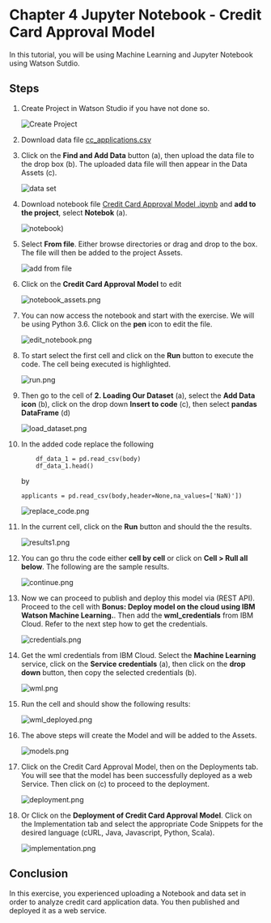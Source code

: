 # Chapter 4 Jupyter Notebook - Credit Card Approval Model

In this tutorial, you will be using Machine Learning and Jupyter Notebook using Watson Sutdio.

## Steps

1. Create Project in Watson Studio if you have not done so.

    ![Create Project](Images/create_project.png)

2. Download data file [cc_applications.csv](https://gist.github.com/IraAngeles-IBM/ea680e80b7ddcabd98d334475c87255a)

3. Click on the **Find and Add Data** button (a), then upload the data file to the drop box (b). The uploaded data file will then appear in the Data Assets (c).

    ![data set](Images/data_set.png)

4. Download notebook file [Credit Card Approval Model .ipynb](https://gist.github.com/IraAngeles-IBM/ea680e80b7ddcabd98d334475c87255a) and **add to the project**, select **Notebok** (a).  

    ![notebook](Images/notebook.png))

5. Select **From file**.  Either browse directories or drag and drop to the box.  The file will then be added to the project Assets.

    ![add from file](Images/add_notebook.png)

6. Click on the **Credit Card Approval Model** to edit

    ![notebook_assets.png](Images/notebook_assets.png)

7. You can now access the notebook and start with the exercise. We will be using Python 3.6. Click on the **pen** icon to edit the file.

    ![edit_notebook.png](Images/edit_notebook.png)

8. To start select the first cell and click on the **Run** button to execute the code. The cell being executed is highlighted. 

    ![run.png](Images/run.png)

9. Then go to the cell of **2. Loading Our Dataset** (a), select the **Add Data icon** (b), click on the drop down **Insert to code** (c), then select **pandas DataFrame** (d)

    ![load_dataset.png](Images/load_dataset.png)

10. In the added code replace the following

    ``` 
        df_data_1 = pd.read_csv(body)
        df_data_1.head()
    ```
    by
    ```
    applicants = pd.read_csv(body,header=None,na_values=['NaN)'])
    ```

    ![replace_code.png](Images/replace_code.png)

11. In the current cell, click on the **Run** button and should the the results.

    ![results1.png](Images/results1.png)

12. You can go thru the code either **cell by cell** or  click on **Cell > Rull all below**.  The following are the sample results.

    ![continue.png](Images/continue.png)

13. Now we can proceed to publish and deploy this model via (REST API).  Proceed to the cell with **Bonus: Deploy model on the cloud using IBM Watson Machine Learning.**. Then add the **wml_credentials** from IBM Cloud.  Refer to the next step how to get the credentials.

    ![credentials.png](Images/credentials.png)

14. Get the wml credentials from IBM Cloud. Select the **Machine Learning** service, click on the **Service credentials** (a), then click on the **drop down** button, then copy the selected credentials (b).

    ![wml.png](Images/wml.png)

15. Run the cell and should show the following results:

    ![wml_deployed.png](Images/wml_deployed.png)

16. The above steps will create the Model and will be added to the Assets.

    ![models.png](Images/models.png)

17. Click on the Credit Card Approval Model, then on the Deployments tab. You will see that the model has been successfully deployed as a web Service. Then click on (c) to proceed to the deployment.

    ![deployment.png](Images/deployment.png)

18. Or Click on the **Deployment of Credit Card Approval Model**.  Click on the Implementation tab and select the appropriate Code Snippets for the desired language (cURL, Java, Javascript, Python, Scala).

    ![implementation.png](Images/implementation.png)

## Conclusion

In this exercise, you experienced uploading a Notebook and data set in order to analyze credit card application data. You then published and deployed it as a web service.

